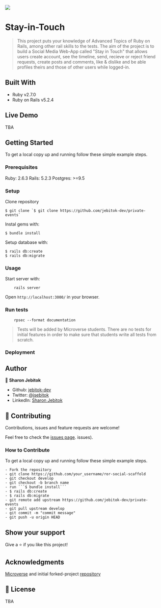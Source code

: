 ![](https://img.shields.io/badge/Microverse-blueviolet)

# Stay-in-Touch

> This project puts your knowledge of Advanced Topics of Ruby on Rails, among other rail skills to the tests. The aim of the project is to build a Social Media Web-App called "Stay in Touch" that allows users create account, see the timeline, send, recieve or reject friend requests, create posts and comments, like & dislike and be able profiles theirs and those of other users while logged-in.

## Built With

- Ruby v2.7.0
- Ruby on Rails v5.2.4

## Live Demo

TBA

## Getting Started

To get a local copy up and running follow these simple example steps.

### Prerequisites

Ruby: 2.6.3
Rails: 5.2.3
Postgres: >=9.5

### Setup

Clone repository

```
$ git clone `$ git clone https://github.com/jebitok-dev/private-events`
```

Instal gems with:

```
$ bundle install
```

Setup database with:

```
$ rails db:create
$ rails db:migrate
```

### Usage

Start server with:

```
    rails server
```

Open `http://localhost:3000/` in your browser.

### Run tests

```
    rpsec --format documentation
```

> Tests will be added by Microverse students. There are no tests for initial features in order to make sure that students write all tests from scratch.

### Deployment

## Author

👤 **Sharon Jebitok**

- Github: [jebitok-dev](https://github.com/jebitok-dev)
- Twitter: [@jsebitok](https://twitter.com/jsebitok)
- LinkedIn: [Sharon Jebitok](https://www.linkedin.com/in/sharon-jebitok/)

## 🤝 Contributing

Contributions, issues and feature requests are welcome!

Feel free to check the [issues page](https://github.com/jebitok-dev/ror-social-scaffold/issues/).
issues).

### How to Contribute

To get a local copy up and running follow these simple example steps.

````
- Fork the repository
- git clone https://github.com/your_username/ror-social-scaffold
- git checkout develop
- git checkout -b branch name
- run ```$ bundle install```
- $ rails db:create
- $ rails db:migrate
- git remote add upstream https://github.com/jebitok-dev/private-events
- git pull upstream develop
- git commit -m "commit message"
- git push -u origin HEAD
````

## Show your support

Give a ⭐️ if you like this project!

## Acknowledgments

[Microverse](microverse.org) and initial forked-project [repository](https://github.com/microverseinc/ror-social-scaffold)

## 📝 License

TBA
